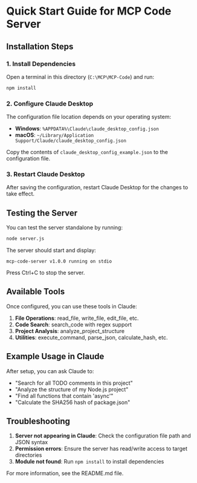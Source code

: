 # Quick Start Guide for MCP Code Server

## Installation Steps

### 1. Install Dependencies
Open a terminal in this directory (`C:\MCP\MCP-Code`) and run:
```bash
npm install
```

### 2. Configure Claude Desktop

The configuration file location depends on your operating system:

- **Windows**: `%APPDATA%\Claude\claude_desktop_config.json`
- **macOS**: `~/Library/Application Support/Claude/claude_desktop_config.json`

Copy the contents of `claude_desktop_config_example.json` to the configuration file.

### 3. Restart Claude Desktop

After saving the configuration, restart Claude Desktop for the changes to take effect.

## Testing the Server

You can test the server standalone by running:
```bash
node server.js
```

The server should start and display:
```
mcp-code-server v1.0.0 running on stdio
```

Press Ctrl+C to stop the server.

## Available Tools

Once configured, you can use these tools in Claude:

1. **File Operations**: read_file, write_file, edit_file, etc.
2. **Code Search**: search_code with regex support
3. **Project Analysis**: analyze_project_structure
4. **Utilities**: execute_command, parse_json, calculate_hash, etc.

## Example Usage in Claude

After setup, you can ask Claude to:
- "Search for all TODO comments in this project"
- "Analyze the structure of my Node.js project"
- "Find all functions that contain 'async'"
- "Calculate the SHA256 hash of package.json"

## Troubleshooting

1. **Server not appearing in Claude**: Check the configuration file path and JSON syntax
2. **Permission errors**: Ensure the server has read/write access to target directories
3. **Module not found**: Run `npm install` to install dependencies

For more information, see the README.md file.
